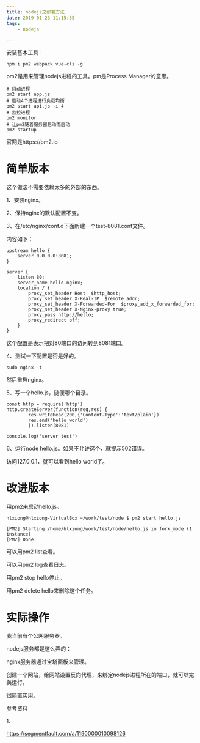 ```yaml
---
title: nodejs之部署方法
date: 2019-01-23 11:15:55
tags:
	- nodejs

---
```




安装基本工具：

```
npm i pm2 webpack vue-cli -g
```

pm2是用来管理nodejs进程的工具。pm是Process Manager的意思。

```
# 启动进程
pm2 start app.js
# 启动4个进程进行负载均衡
pm2 start api.js -i 4
# 监控进程
pm2 monitor
# 让pm2随着服务器启动而启动
pm2 startup
```

官网是https://pm2.io

# 简单版本

这个做法不需要依赖太多的外部的东西。

1、安装nginx。

2、保持nginx的默认配置不变。

3、在/etc/nginx/conf.d下面新建一个test-8081.conf文件。

内容如下：

```
upstream hello {
    server 0.0.0.0:8081;
}

server {
    listen 80;
    server_name hello.nginx;
    location / {
        proxy_set_header Host  $http_host;
        proxy_set_header X-Real-IP  $remote_addr;
        proxy_set_header X-Forwarded-For  $proxy_add_x_forwarded_for;
        proxy_set_header X-Nginx-proxy true;
        proxy_pass http://hello;
        proxy_redirect off;
    }
}
```

这个配置是表示把对80端口的访问转到8081端口。

4、测试一下配置是否是好的。

```
sudo nginx -t
```

然后重启nginx。

5、写一个hello.js，随便哪个目录。

```
const http = require('http')
http.createServer(function(req,res) {
        res.writeHead(200,{'Content-Type':'text/plain'})
        res.end('hello world')
        }).listen(8081)

console.log('server test')
```

6、运行node hello.js。如果不允许这个，就提示502错误。

访问127.0.0.1，就可以看到hello world了。

# 改进版本

用pm2来启动hello.js。

```
hlxiong@hlxiong-VirtualBox ~/work/test/node $ pm2 start hello.js 

[PM2] Starting /home/hlxiong/work/test/node/hello.js in fork_mode (1 instance)
[PM2] Done.

```

可以用pm2 list查看。

可以用pm2 log查看日志。

用pm2 stop hello停止。

用pm2 delete hello来删除这个任务。

# 实际操作

我当前有个公网服务器。

nodejs服务都是这么弄的：

nginx服务器通过宝塔面板来管理。

创建一个网站，给网站设置反向代理，来绑定nodejs进程所在的端口，就可以完美运行。

很简直实用。





参考资料

1、

https://segmentfault.com/a/1190000010098126